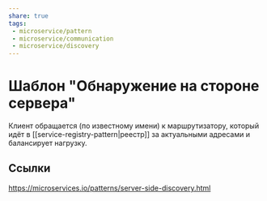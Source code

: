 ```yaml
---
share: true
tags:
 - microservice/pattern
 - microservice/communication
 - microservice/discovery
---
```

# Шаблон "Обнаружение на стороне сервера"
Клиент обращается (по известному имени) к маршрутизатору, который идёт в [[service-registry-pattern|реестр]] за актуальными адресами и балансирует нагрузку.
## Ссылки
https://microservices.io/patterns/server-side-discovery.html
